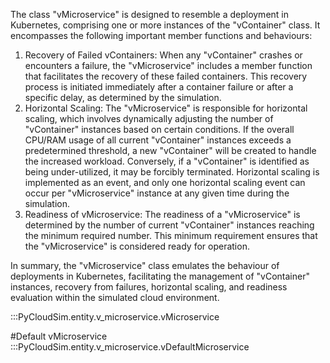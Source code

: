 The class "vMicroservice" is designed to resemble a deployment in Kubernetes, comprising one or more instances of the "vContainer" class. It encompasses the following important member functions and behaviours:

1. Recovery of Failed vContainers: When any "vContainer" crashes or encounters a failure, the "vMicroservice" includes a member function that facilitates the recovery of these failed containers. This recovery process is initiated immediately after a container failure or after a specific delay, as determined by the simulation.
2. Horizontal Scaling: The "vMicroservice" is responsible for horizontal scaling, which involves dynamically adjusting the number of "vContainer" instances based on certain conditions. If the overall CPU/RAM usage of all current "vContainer" instances exceeds a predetermined threshold, a new "vContainer" will be created to handle the increased workload. Conversely, if a "vContainer" is identified as being under-utilized, it may be forcibly terminated. Horizontal scaling is implemented as an event, and only one horizontal scaling event can occur per "vMicroservice" instance at any given time during the simulation.
3. Readiness of vMicroservice: The readiness of a "vMicroservice" is determined by the number of current "vContainer" instances reaching the minimum required number. This minimum requirement ensures that the "vMicroservice" is considered ready for operation.

In summary, the "vMicroservice" class emulates the behaviour of deployments in Kubernetes, facilitating the management of "vContainer" instances, recovery from failures, horizontal scaling, and readiness evaluation within the simulated cloud environment.

:::PyCloudSim.entity.v_microservice.vMicroservice

#Default vMicroservice
:::PyCloudSim.entity.v_microservice.vDefaultMicroservice